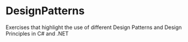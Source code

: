 # DesignPatterns
Exercises that highlight the use of different Design Patterns and Design Principles in C# and .NET
